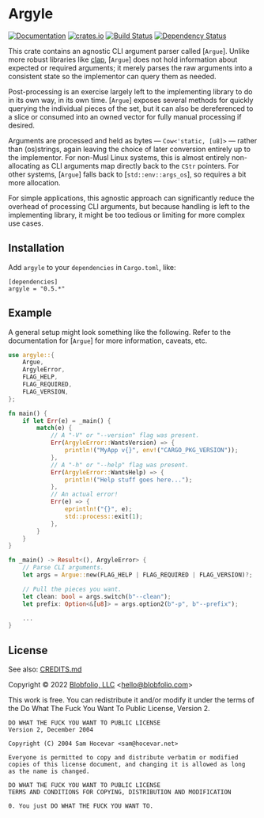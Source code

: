 # Argyle

[![Documentation](https://docs.rs/argyle/badge.svg)](https://docs.rs/argyle/)
[![crates.io](https://img.shields.io/crates/v/argyle.svg)](https://crates.io/crates/argyle)
[![Build Status](https://github.com/Blobfolio/argyle/workflows/Build/badge.svg)](https://github.com/Blobfolio/argyle/actions)
[![Dependency Status](https://deps.rs/repo/github/blobfolio/argyle/status.svg)](https://deps.rs/repo/github/blobfolio/argyle)

This crate contains an agnostic CLI argument parser called [`Argue`]. Unlike more robust libraries like [clap](https://crates.io/crates/clap), [`Argue`] does not hold information about expected or required arguments; it merely parses the raw arguments into a consistent state so the implementor can query them as needed.

Post-processing is an exercise largely left to the implementing library to do in its own way, in its own time. [`Argue`] exposes several methods for quickly querying the individual pieces of the set, but it can also be dereferenced to a slice or consumed into an owned vector for fully manual processing if desired.

Arguments are processed and held as bytes — `Cow<'static, [u8]>` — rather than (os)strings, again leaving the choice of later conversion entirely up to the implementor. For non-Musl Linux systems, this is almost entirely non-allocating as CLI arguments map directly back to the `CStr` pointers. For other systems, [`Argue`] falls back to [`std::env::args_os`], so requires a bit more allocation.

For simple applications, this agnostic approach can significantly reduce the overhead of processing CLI arguments, but because handling is left to the implementing library, it might be too tedious or limiting for more complex use cases.



## Installation

Add `argyle` to your `dependencies` in `Cargo.toml`, like:

```
[dependencies]
argyle = "0.5.*"
```



## Example

A general setup might look something like the following. Refer to the documentation for [`Argue`] for more information, caveats, etc.

```rust
use argyle::{
    Argue,
    ArgyleError,
    FLAG_HELP,
    FLAG_REQUIRED,
    FLAG_VERSION,
};

fn main() {
    if let Err(e) = _main() {
        match(e) {
            // A "-V" or "--version" flag was present.
            Err(ArgyleError::WantsVersion) => {
                println!("MyApp v{}", env!("CARGO_PKG_VERSION"));
            },
            // A "-h" or "--help" flag was present.
            Err(ArgyleError::WantsHelp) => {
                println!("Help stuff goes here...");
            },
            // An actual error!
            Err(e) => {
                eprintln!("{}", e);
                std::process::exit(1);
            },
        }
    }
}

fn _main() -> Result<(), ArgyleError> {
    // Parse CLI arguments.
    let args = Argue::new(FLAG_HELP | FLAG_REQUIRED | FLAG_VERSION)?;

    // Pull the pieces you want.
    let clean: bool = args.switch(b"--clean");
    let prefix: Option<&[u8]> = args.option2(b"-p", b"--prefix");

    ...
}
```



## License

See also: [CREDITS.md](CREDITS.md)

Copyright © 2022 [Blobfolio, LLC](https://blobfolio.com) &lt;hello@blobfolio.com&gt;

This work is free. You can redistribute it and/or modify it under the terms of the Do What The Fuck You Want To Public License, Version 2.

    DO WHAT THE FUCK YOU WANT TO PUBLIC LICENSE
    Version 2, December 2004
    
    Copyright (C) 2004 Sam Hocevar <sam@hocevar.net>
    
    Everyone is permitted to copy and distribute verbatim or modified
    copies of this license document, and changing it is allowed as long
    as the name is changed.
    
    DO WHAT THE FUCK YOU WANT TO PUBLIC LICENSE
    TERMS AND CONDITIONS FOR COPYING, DISTRIBUTION AND MODIFICATION
    
    0. You just DO WHAT THE FUCK YOU WANT TO.
